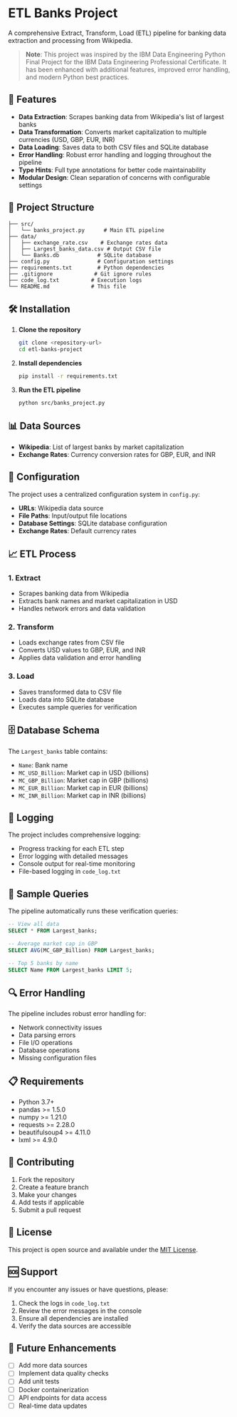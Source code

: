 # ETL Banks Project

A comprehensive Extract, Transform, Load (ETL) pipeline for banking data extraction and processing from Wikipedia.

> **Note**: This project was inspired by the IBM Data Engineering Python Final Project for the IBM Data Engineering Professional Certificate. It has been enhanced with additional features, improved error handling, and modern Python best practices.

## 🚀 Features

- **Data Extraction**: Scrapes banking data from Wikipedia's list of largest banks
- **Data Transformation**: Converts market capitalization to multiple currencies (USD, GBP, EUR, INR)
- **Data Loading**: Saves data to both CSV files and SQLite database
- **Error Handling**: Robust error handling and logging throughout the pipeline
- **Type Hints**: Full type annotations for better code maintainability
- **Modular Design**: Clean separation of concerns with configurable settings

## 📁 Project Structure

```
├── src/
│   └── banks_project.py      # Main ETL pipeline
├── data/
│   ├── exchange_rate.csv    # Exchange rates data
│   ├── Largest_banks_data.csv # Output CSV file
│   └── Banks.db            # SQLite database
├── config.py               # Configuration settings
├── requirements.txt        # Python dependencies
├── .gitignore             # Git ignore rules
├── code_log.txt          # Execution logs
└── README.md             # This file
```

## 🛠️ Installation

1. **Clone the repository**

   ```bash
   git clone <repository-url>
   cd etl-banks-project
   ```

2. **Install dependencies**

   ```bash
   pip install -r requirements.txt
   ```

3. **Run the ETL pipeline**
   ```bash
   python src/banks_project.py
   ```

## 📊 Data Sources

- **Wikipedia**: List of largest banks by market capitalization
- **Exchange Rates**: Currency conversion rates for GBP, EUR, and INR

## 🔧 Configuration

The project uses a centralized configuration system in `config.py`:

- **URLs**: Wikipedia data source
- **File Paths**: Input/output file locations
- **Database Settings**: SQLite database configuration
- **Exchange Rates**: Default currency rates

## 📈 ETL Process

### 1. Extract

- Scrapes banking data from Wikipedia
- Extracts bank names and market capitalization in USD
- Handles network errors and data validation

### 2. Transform

- Loads exchange rates from CSV file
- Converts USD values to GBP, EUR, and INR
- Applies data validation and error handling

### 3. Load

- Saves transformed data to CSV file
- Loads data into SQLite database
- Executes sample queries for verification

## 🗄️ Database Schema

The `Largest_banks` table contains:

- `Name`: Bank name
- `MC_USD_Billion`: Market cap in USD (billions)
- `MC_GBP_Billion`: Market cap in GBP (billions)
- `MC_EUR_Billion`: Market cap in EUR (billions)
- `MC_INR_Billion`: Market cap in INR (billions)

## 📝 Logging

The project includes comprehensive logging:

- Progress tracking for each ETL step
- Error logging with detailed messages
- Console output for real-time monitoring
- File-based logging in `code_log.txt`

## 🧪 Sample Queries

The pipeline automatically runs these verification queries:

```sql
-- View all data
SELECT * FROM Largest_banks;

-- Average market cap in GBP
SELECT AVG(MC_GBP_Billion) FROM Largest_banks;

-- Top 5 banks by name
SELECT Name FROM Largest_banks LIMIT 5;
```

## 🔍 Error Handling

The pipeline includes robust error handling for:

- Network connectivity issues
- Data parsing errors
- File I/O operations
- Database operations
- Missing configuration files

## 📋 Requirements

- Python 3.7+
- pandas >= 1.5.0
- numpy >= 1.21.0
- requests >= 2.28.0
- beautifulsoup4 >= 4.11.0
- lxml >= 4.9.0

## 🤝 Contributing

1. Fork the repository
2. Create a feature branch
3. Make your changes
4. Add tests if applicable
5. Submit a pull request

## 📄 License

This project is open source and available under the [MIT License](LICENSE).

## 🆘 Support

If you encounter any issues or have questions, please:

1. Check the logs in `code_log.txt`
2. Review the error messages in the console
3. Ensure all dependencies are installed
4. Verify the data sources are accessible

## 🔄 Future Enhancements

- [ ] Add more data sources
- [ ] Implement data quality checks
- [ ] Add unit tests
- [ ] Docker containerization
- [ ] API endpoints for data access
- [ ] Real-time data updates
